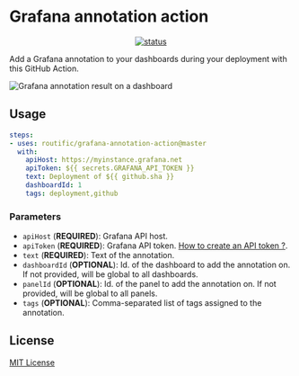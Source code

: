 # Grafana annotation action

<p align="center">
  <a href="https://github.com/frankie567/grafana-annotation-action/actions"><img alt="status" src="https://github.com/frankie567/grafana-annotation-action/workflows/units-test/badge.svg"></a>
</p>

Add a Grafana annotation to your dashboards during your deployment with this GitHub Action.

![Grafana annotation result on a dashboard](/screenshot.png?raw=true)

## Usage

```yaml
steps:
- uses: routific/grafana-annotation-action@master
  with:
    apiHost: https://myinstance.grafana.net
    apiToken: ${{ secrets.GRAFANA_API_TOKEN }}
    text: Deployment of ${{ github.sha }}
    dashboardId: 1
    tags: deployment,github
```

### Parameters

* `apiHost` (**REQUIRED**): Grafana API host.
* `apiToken` (**REQUIRED**): Grafana API token. [How to create an API token ?](https://grafana.com/docs/grafana/latest/http_api/auth/#create-api-token).
* `text` (**REQUIRED**): Text of the annotation.
* `dashboardId` (**OPTIONAL**): Id. of the dashboard to add the annotation on. If not provided, will be global to all dashboards.
* `panelId` (**OPTIONAL**): Id. of the panel to add the annotation on. If not provided, will be global to all panels.
* `tags` (**OPTIONAL**): Comma-separated list of tags assigned to the annotation.

## License

[MIT License](https://github.com/frankie567/grafana-annotation-action/blob/master/LICENSE)
